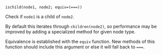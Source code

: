 ```
ischild(node1, node2; equiv=(===))
```

Check if `node1` is a child of `node2`.

By default this iterates through `children(node2)`, so performance may be improved by adding a specialized method for given node type.

Equivalence is established with the `equiv` function.  New methods of this function should include this argument or else it will fall back to `===`.
